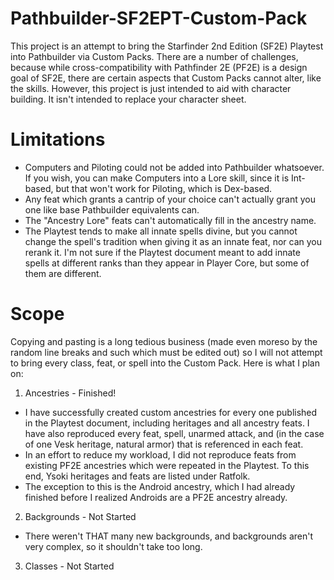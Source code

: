# Pathbuilder-SF2EPT-Custom-Pack
  This project is an attempt to bring the Starfinder 2nd Edition (SF2E) Playtest into Pathbuilder via Custom Packs. There are a number of challenges, because while cross-compatibility with Pathfinder 2E (PF2E) is a design goal of SF2E, there are certain aspects that Custom Packs cannot alter, like the skills. However, this project is just intended to aid with character building. It isn't intended to replace your character sheet.

# Limitations
* Computers and Piloting could not be added into Pathbuilder whatsoever. If you wish, you can make Computers into a Lore skill, since it is Int-based, but that won't work for Piloting, which is Dex-based.
* Any feat which grants a cantrip of your choice can't actually grant you one like base Pathbuilder equivalents can.
* The "Ancestry Lore" feats can't automatically fill in the ancestry name.
* The Playtest tends to make all innate spells divine, but you cannot change the spell's tradition when giving it as an innate feat, nor can you rerank it. I'm not sure if the Playtest document meant to add innate spells at different ranks than they appear in Player Core, but some of them are different.

# Scope
  Copying and pasting is a long tedious business (made even moreso by the random line breaks and such which must be edited out) so I will not attempt to bring every class, feat, or spell into the Custom Pack. Here is what I plan on:
1. Ancestries - Finished!
* I have successfully created custom ancestries for every one published in the Playtest document, including heritages and all ancestry feats. I have also reproduced every feat, spell, unarmed attack, and (in the case of one Vesk heritage, natural armor) that is referenced in each feat.
* In an effort to reduce my workload, I did not reproduce feats from existing PF2E ancestries which were repeated in the Playtest. To this end, Ysoki heritages and feats are listed under Ratfolk.
* The exception to this is the Android ancestry, which I had already finished before I realized Androids are a PF2E ancestry already.
2. Backgrounds - Not Started
* There weren't THAT many new backgrounds, and backgrounds aren't very complex, so it shouldn't take too long.
3. Classes - Not Started
